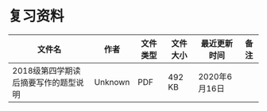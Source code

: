 # 复习资料

文件名|作者|文件类型|文件大小|最近更新时间|备注
---|---|---|---|---|---
2018级第四学期读后摘要写作的题型说明|Unknown|PDF|492 KB|2020年6月16日
